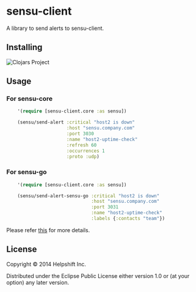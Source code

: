 # sensu-client

A library to send alerts to sensu-client.

## Installing

![Clojars Project](http://clojars.org/helpshift/sensu-client/latest-version.svg)

## Usage

### For sensu-core

``` clojure
    '(require [sensu-client.core :as sensu])

    (sensu/send-alert :critical "host2 is down"
                      :host "sensu.company.com"
                      :port 3030
                      :name "host2-uptime-check"
                      :refresh 60
                      :occurrences 1
                      :proto :udp)
```

### For sensu-go

```clojure
    '(require [sensu-client.core :as sensu])

    (sensu/send-alert-sensu-go :critical "host2 is down"
                               :host "sensu.company.com"
                               :port 3031
                               :name "host2-uptime-check"
                               :labels {:contacts "team"})
```

Please refer [this](https://docs.sensu.io/sensu-go/6.0/observability-pipeline/observe-schedule/agent/) for more details.

## License

Copyright © 2014 Helpshift Inc.

Distributed under the Eclipse Public License either version 1.0 or (at
your option) any later version.
